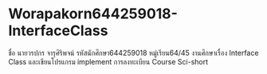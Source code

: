 # Worapakorn644259018-InterfaceClass
 ชื่อ นายวรปกร จารุศิริพจน์ รหัสนักศึกษา644259018 หมู่เรียน64/45 งานศึกษาเรื่อง Interface Class และเขียนโปรแกรม implement การลงทะเบียน Course Sci-short 
